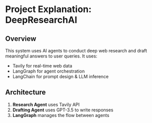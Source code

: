 # Project Explanation: DeepResearchAI

## Overview
This system uses AI agents to conduct deep web research and draft meaningful answers to user queries. It uses:

- Tavily for real-time web data
- LangGraph for agent orchestration
- LangChain for prompt design & LLM inference

## Architecture
1. **Research Agent** uses Tavily API
2. **Drafting Agent** uses GPT-3.5 to write responses
3. **LangGraph** manages the flow between agents

